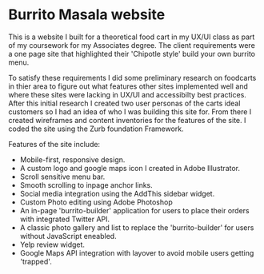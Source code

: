 # Burrito Masala website

This is a website I built for a theoretical food cart in my UX/UI class as part of my coursework for my Associates degree. The client requirements were a one page site that highlighted their 'Chipotle style' build your own burrito menu.

To satisfy these requirements I did some preliminary research on foodcarts in thier area to figure out what features other sites implemented well and where these sites were lacking in UX/UI and accessibilty best practices. After this initial research I created two user personas of the carts ideal customers so I had an idea of who I was building this site for. From there I created wireframes and content inventories for the features of the site. I coded the site using the Zurb foundation Framework.

Features of the site include:

- Mobile-first, responsive design.
- A custom logo and google maps icon I created in Adobe Illustrator.
- Scroll sensitive menu bar.
- Smooth scrolling to inpage anchor links.
- Social media integration using the AddThis sidebar widget.
- Custom Photo editing using Adobe Photoshop
- An in-page 'burrito-builder' application for users to place their orders with integrated Twitter API.
- A classic photo gallery and list to replace the 'burrito-builder' for users without JavaScript eneabled.
- Yelp review widget.
- Google Maps API integration with layover to avoid mobile users getting 'trapped'.

